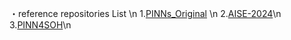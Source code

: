 ・reference repositories List \n
1.[PINNs_Original](https://github.com/maziarraissi/PINNs) \n
2.[AISE-2024](https://github.com/benmoseley/AISE-2024)\n
3.[PINN4SOH](https://github.com/wang-fujin/PINN4SOH)\n
